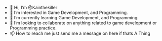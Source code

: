- 👋 Hi, I’m @Kainthekiller
- 👀 I’m interested in Game Development, and Programming.
- 🌱 I’m currently learning Game Development, and Programming.
- 💞️ I’m looking to collaborate on anything related to game development or Programming practice. 
- 📫 How to reach me just send me a message on here if thats A Thing

<!---
Kainthekiller/Kainthekiller is a ✨ special ✨ repository because its `README.md` (this file) appears on your GitHub profile.
You can click the Preview link to take a look at your changes.
--->
